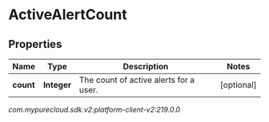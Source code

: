 # ActiveAlertCount


## Properties

| Name | Type | Description | Notes |
| ------------ | ------------- | ------------- | ------------- |
| **count** | **Integer** | The count of active alerts for a user. |  [optional] |




_com.mypurecloud.sdk.v2:platform-client-v2:219.0.0_
